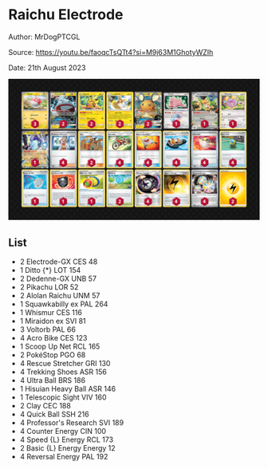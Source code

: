 # Raichu Electrode

Author: MrDogPTCGL

Source: <https://youtu.be/faoqcTsQTt4?si=M9j63M1GhotyWZIh>

Date: 21th August 2023

![decklist](../../images/OBF/Raichu%20Electrode/1-%20Raichu%20Electrode.png)

## List

* 2 Electrode-GX CES 48
* 1 Ditto {*} LOT 154
* 2 Dedenne-GX UNB 57
* 2 Pikachu LOR 52
* 2 Alolan Raichu UNM 57
* 1 Squawkabilly ex PAL 264
* 1 Whismur CES 116
* 1 Miraidon ex SVI 81
* 3 Voltorb PAL 66
* 4 Acro Bike CES 123
* 1 Scoop Up Net RCL 165
* 2 PokéStop PGO 68
* 4 Rescue Stretcher GRI 130
* 4 Trekking Shoes ASR 156
* 4 Ultra Ball BRS 186
* 1 Hisuian Heavy Ball ASR 146
* 1 Telescopic Sight VIV 160
* 2 Clay CEC 188
* 4 Quick Ball SSH 216
* 4 Professor's Research SVI 189
* 4 Counter Energy CIN 100
* 4 Speed {L} Energy RCL 173
* 2 Basic {L} Energy Energy 12
* 4 Reversal Energy PAL 192
